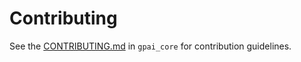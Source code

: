 # Contributing
See the [CONTRIBUTING.md](https://github.com/ros-gpai/gpai_core/blob/main/CONTRIBUTING.md)
in `gpai_core` for contribution guidelines.
